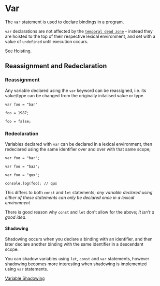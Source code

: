 # Var

The `var` statement is used to declare bindings in a program.

`var` declarations are not affected by the [`temporal dead zone`](../temporal-dead-zone) - instead they are hoisted to the top of their respective lexical environment, and set with a value of `undefined` until execution occurs.

See [Hoisting](../../scope/hoisting).

## **Reassignment and Redeclaration**

### **Reassignment**

Any variable declared using the `var` keyword can be reassigned, i.e. its value/type can be changed from the originally initalised value or type.

```
var foo = "bar"

foo = 1987;

foo = false;
```

### Redeclaration

Variables declared with `var` can be declared in a lexical environment, then redeclared using the same identifier over and over with that same scope;

```
var foo = "bar";

var foo = "baz";

var foo = "qux";

console.log(foo); // qux
```

This differs to both `const` and `let` statements; _any variable declared using either of these statements can only be declared once in a lexical environment_

There is good reason why `const` and `let` don't allow for the above; _it isn't a good idea_.

#### Shadowing

Shadowing occurs when you declare a binding with an identifier, and then later declare another binding with the same identifier in a descendant scope.

You can shadow variables using `let`, `const` and `var` statements, however shadowing becomes more interesting when shadowing is implemented using `var` statements.

[Variable Shadowing](core/scope/variable-shadowing)
